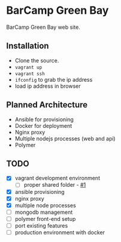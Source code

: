 BarCamp Green Bay
=================

BarCamp Green Bay web site.

## Installation

- Clone the source.
- `vagrant up`
- `vagrant ssh`
- `ifconfig` to grab the ip address
- load ip address in browser

## Planned Architecture

- Ansible for provisioning
- Docker for deployment
- Nginx proxy
- Multiple nodejs processes (web and api)
- Polymer

## TODO

- [x] vagrant development environment
  - [ ] proper shared folder - [#1](https://github.com/BarCampGreenBay/barcampgb.org/issues/1)
- [x] ansible provisioning
- [x] nginx proxy
- [x] multiple node processes
- [ ] mongodb management
- [ ] polymer front-end setup
- [ ] port existing features
- [ ] production environment with docker
